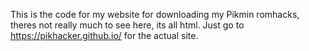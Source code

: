 This is the code for my website for downloading my Pikmin romhacks, theres not really much to see here, its all html. Just go to https://pikhacker.github.io/ for the actual site.
